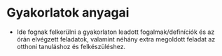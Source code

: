 # Gyakorlatok anyagai
- Ide fognak felkerülni a gyakorlaton leadott fogalmak/definíciók és az órán elvégzett feladatok, valamint néhány extra megoldott feladat az otthoni tanuláshoz és felkészüléshez.
